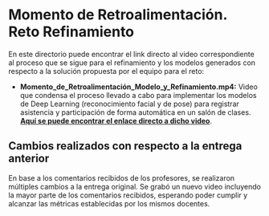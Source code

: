 # Momento de Retroalimentación. Reto Refinamiento

En este directorio puede encontrar el link directo al video correspondiente al proceso que se sigue para el refinamiento y los modelos generados con respecto a la solución propuesta por el equipo para el reto:
* **Momento_de_Retroalimentación_Modelo_y_Refinamiento.mp4:** Video que condensa el proceso llevado a cabo para implementar los modelos de Deep Learning (reconocimiento facial y de pose) para registrar asistencia y participación de forma automática en un salón de clases. **[Aquí se puede encontrar el enlace directo a dicho video](https://drive.google.com/file/d/18MgylZbi4VWTU7uukrFoVxliTn5GP2Is/view?usp=share_link)**.

## Cambios realizados con respecto a la entrega anterior
En base a los comentarios recibidos de los profesores, se realizaron múltiples cambios a la entrega original. Se grabó un nuevo video incluyendo la mayor parte de los comentarios recibidos, esperando poder cumplir y alcanzar las métricas establecidas por los mismos docentes.